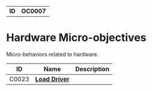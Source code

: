 |||
|---|---|
|**ID**|**OC0007**|


# Hardware Micro-objectives #
Micro-behaviors related to hardware.

|ID|Name|Description|
|---|---|---|
|C0023|[**Load Driver**](https://github.com/MBCProject/mbc-markdown/blob/master/micro-behaviors/hardware/load-driver.md)||
